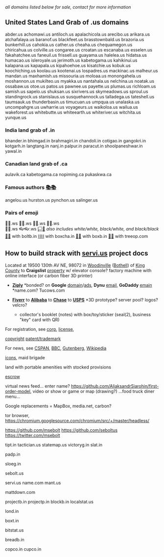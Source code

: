 
*all domains listed below for sale, contact for more information*

## United States Land Grab of .us domains

abder.us
achomawi.us
antiloch.us
apalachicola.us
arecibo.us
arikara.us
atchafalaya.us
baranof.us
blackfeet.us
brasstownbald.us
brazoria.us
bunkerhill.us
cahokia.us
cather.us
cheaha.us
chequamegon.us
chiricahua.us
colville.us
congaree.us
croatan.us
escanaba.us
esselen.us
fakahatchee.us
faneuil.us
frissell.us
guayama.us
halelea.us
hidatsa.us
humacao.us
isleroyale.us
jerimoth.us
kabetogama.us
kahikinui.us
kalapana.us
kapapala.us
kipahoehoe.us
kisatchie.us
kobuk.us
koochiching.us
koolau.us
kootenai.us
lospadres.us
mackinac.us
malheur.us
mandan.us
maxhamish.us
missouria.us
moloaa.us
monongahela.us
moshannon.us
mukilteo.us
myakka.us
nantahala.us
nelchina.us
noatak.us
ossabaw.us
otoe.us
patos.us
pawnee.us
payette.us
plumas.us
richloam.us
samish.us
sapelo.us
shuksan.us
sixrivers.us
skymeadows.us
sproul.us
standingrock.us
stanislaus.us
susquehannock.us
talladega.us
tateshell.us
taumsauk.us
thunderbasin.us
timucuan.us
umpqua.us
unalaska.us
uncompahgre.us
uwharrie.us
voyageurs.us
waikoloa.us
wailua.us
wakeforest.us
whitebutte.us
whiteearth.us
whiteriver.us
witchita.us
yunque.us

### India land grab of .in

bhander.in
bhimgad.in
brahmagiri.in
chandoli.in
cotigao.in
gangokri.in
kotgarh.in
langtang.in
nanj.in
palpur.in
paracut.in
shoolpaneshwar.in
yawal.in

### Canadian land grab of .ca

aulavik.ca
kabetogama.ca
nopiming.ca
pukaskwa.ca

### Famous authors [📚📚](xn--zt8ha.ws)

angelou.us
hurston.us
pynchon.us
salinger.us

### Pairs of emoji

🧦🧦.ws
🧤🧤.ws
👣👣.ws
🙂🙂.ws	
👖👖.ws
👓👓.ws
[🏳🏴](xn--en8hc.ws) *also includes white/white, black/white, and black/black*
[🔩🔩](xn--8v8ha.ws) with boltb.in
[⛓⛓](xn--l9ha.ws) with boxcha.in
[📮📮](xn--ku8ha.ws) with boxb.in
[🌳🌳](xn--wh8ha.ws) with treeop.com

##  How to build  strack  with **[servi.us](https://servi.us)**  project docs  

Located at 19500 130th AV NE, 98072 in [Woodinville](https://www.ci.woodinville.wa.us/) ([Bothell](http://www.ci.bothell.wa.us/)) of [King County](https://www.kingcounty.gov/)  to **Craigslist** [property](https://www.craigslist.com) w/ elevator console? factory machine with online interface (or carbon fiber 3D printer)

- [**Ziply**](https://ziplyfiber.com/login) *bonded? on **Google** [domain](https://domains.google.com)/[ads](https://www.google.com/adsensenew/u/0/pub-1429497248082414/home?hl=en-US&signup-no-redirect=true), **Dynu** [email](https://www.dynu.com), **GoDaddy** [emain](https://dcc.godaddy.com/domains/?isc=cjc1off30) *name.com? Tucows.com

- [**Fiverr**](https://www.fiverr.com/) to [**Alibaba**](https://www.alibaba.com) to [**Chase**](https://developer.authorize.net/api/reference/index.html#payment-transactions-debit-a-bank-account) to [**USPS**](https://www.usps.com/business/web-tools-apis/documentation-updates.htm) *3D prototype? server pool? logos? velcro?

  - collector's booklet (notes) with box/toy/sticker (seal(2), business "key" card with QR)

For registration, see [corp](https://ccfs.sos.wa.gov/#/Dashboard), [license](https://secure.dor.wa.gov/), 

[copyright](https://eco.copyright.gov/eService_enu/start.swe?SWECmd=Login&SWEPL=1&SRN=&SWETS=1584673446735) [patent/trademark](https://www.uspto.gov/)

For news, see [CSPAN](https://www.c-span.org/), [BBC](http://feeds.bbci.co.uk/news/rss.xml), [Gutenberg](http://www.gutenberg.org/wiki/Main_Page), [Wikipedia](http://www.wikipedia.org/wiki/Special:Random)

 [icons](https://material.io/resources/icons/?style=baseline), maid brigade

land with portable amenities with stocked provisions

[escrow](https://my.escrow.com/myescrow/MyTransactions.asp?hid=mt)

virtual news feed... enter name? https://github.com/AliaksandrSiarohin/first-order-model, video or show or game or map (drawing?)
...food truck diner menu...

Google replacements = MapBox, media.net, carbon?

tor browser, https://chromium.googlesource.com/chromium/src/+/master/headless/

https://github.com/msebolt
https://github.com/seboltus
https://twitter.com/msebolt

tipt.in
tactician.us
statemap.us
victoryg.in
slat.in

padp.in

sloeg.in

sebolt.us

servi.us
name.com
mant.us

mattdown.com

projectb.in
projectp.in
blockb.in
localstat.us

lond.in

boxt.in

bitstat.us

breadb.in

copco.in
cupco.in

